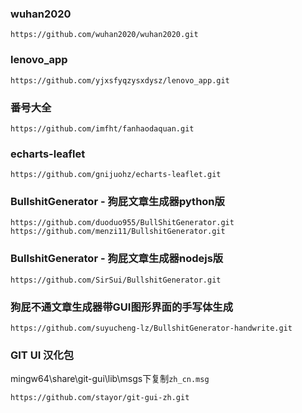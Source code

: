 ### wuhan2020
```
https://github.com/wuhan2020/wuhan2020.git
```

### lenovo_app
```
https://github.com/yjxsfyqzysxdysz/lenovo_app.git
```
### 番号大全
```
https://github.com/imfht/fanhaodaquan.git
```

### echarts-leaflet
```
https://github.com/gnijuohz/echarts-leaflet.git
```

### BullshitGenerator - 狗屁文章生成器python版
```
https://github.com/duoduo955/BullShitGenerator.git
https://github.com/menzi11/BullshitGenerator.git
```

### BullshitGenerator - 狗屁文章生成器nodejs版
```
https://github.com/SirSui/BullshitGenerator.git
```

### 狗屁不通文章生成器带GUI图形界面的手写体生成
```
https://github.com/suyucheng-lz/BullshitGenerator-handwrite.git
```

### GIT UI 汉化包
mingw64\share\git-gui\lib\msgs下复制`zh_cn.msg`
```
https://github.com/stayor/git-gui-zh.git
```
